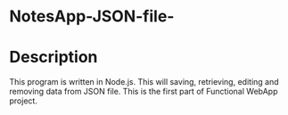 # NotesApp-JSON-file-
# Description
This program is written in Node.js. This will saving, retrieving, editing and removing data from JSON file. 
This is the first part of Functional WebApp project.
